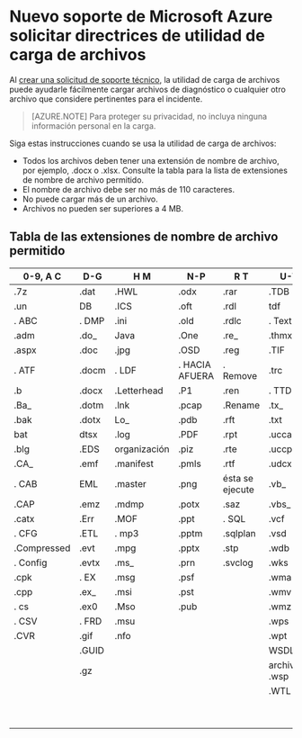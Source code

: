 <properties
    pageTitle="Directrices de utilidad de carga de archivos de solicitud de soporte técnico nuevo de Microsoft Azure | Microsoft Azure"
    description="Describe las instrucciones cuando se usa Microsoft Azure nueva solicitud de asistencia utilidad de carga de archivos"
    services=""
    documentationCenter=""
    authors="genlin"
    manager="mbaldwin"
    editor=""
    tags="billing"
    />

<tags
  ms.service="billing"
    ms.workload="na"
    ms.tgt_pltfrm="na"
    ms.devlang="na"
    ms.topic="article"
    ms.date="10/13/2016"
    ms.author="genli"/>

# <a name="microsoft-azure-new-support-request-file-upload-utility-guidelines"></a>Nuevo soporte de Microsoft Azure solicitar directrices de utilidad de carga de archivos

Al [crear una solicitud de soporte técnico](https://portal.azure.com/#create/Microsoft.Support), la utilidad de carga de archivos puede ayudarle fácilmente cargar archivos de diagnóstico o cualquier otro archivo que considere pertinentes para el incidente.  

>[AZURE.NOTE] Para proteger su privacidad, no incluya ninguna información personal en la carga.

Siga estas instrucciones cuando se usa la utilidad de carga de archivos:

- Todos los archivos deben tener una extensión de nombre de archivo, por ejemplo, .docx o .xlsx. Consulte la tabla para la lista de extensiones de nombre de archivo permitido.
- El nombre de archivo debe ser no más de 110 caracteres.
- No puede cargar más de un archivo.
- Archivos no pueden ser superiores a 4 MB.

## <a name="table-of-the-allowed-file-name-extensions"></a>Tabla de las extensiones de nombre de archivo permitido

| 0-9, A C    | D-G   | H M         | N-P   | R T      | U-W        | X-Z     |
|-------------|-------|-------------|-------|----------|------------|---------|
| .7z         | .dat  | .HWL        | .odx  | .rar     | .TDB       | .xlam   |
| .un          | DB   | .ICS        | .oft  | .rdl     | tdf       | .XLR    |
| . ABC        | . DMP  | .ini        | .old  | .rdlc    | . Text      | .xls    |
| .adm        | .do_  | Java       | .One  | .re_     | .thmx      | .xlsb   |
| .aspx       | .doc  | .jpg        | .OSD  | .reg     | .TIF       | .xlsm   |
| . ATF        | .docm | . LDF        | . HACIA AFUERA  | . Remove  | .trc       | .xlsx   |
| .b          | .docx | .Letterhead | .P1   | .ren     | . TTD       | .xlt    |
| .Ba_        | .dotm | .lnk        | .pcap | .Rename  | .tx_       | .xltx   |
| .bak        | .dotx | Lo_        | .pdb  | .rft     | .txt       | .Xml    |
| bat        | dtsx | .log        | .PDF  | .rpt     | .uccapilog | . XMLA   |
| .blg        | .EDS  | organización        | .piz  | .rte     | .uccplog   | .Xps    |
| .CA_        | .emf  | .manifest   | .pmls | .rtf     | .udcx      | .xsd    |
| . CAB        | EML  | .master     | .png  | ésta se ejecute     | .vb_       | .xsn    |
| .CAP        | .emz  | .mdmp       | .potx | .saz     | .vbs_      | .xxx    |
| .catx       | .Err  | .MOF        | .ppt  | . SQL     | .vcf       | .z_     |
| . CFG        | .ETL  | . mp3        | .pptm | .sqlplan | .vsd       | .z01    |
| .Compressed | .evt  | .mpg        | .pptx | .stp     | .wdb       | .z02    |
| . Config     | .evtx | .ms_        | .prn  | .svclog  | .wks       | .Zi     |
| .cpk        | . EX   | .msg        | .psf  |          | .wma       | .zi_    |
| .cpp        | .ex_  | .msi        | .pst  |          | .wmv       | .zip    |
| . cs         | .ex0  | .Mso        | .pub  |          | .wmz       | .zip_   |
| . CSV        | . FRD  | .msu        |       |          | .wps       | .zipp   |
| .CVR        | .gif  | .nfo        |       |          | .wpt       | .zipped |
|             | .GUID |             |       |          | WSDL      | .zippy  |
|             | .gz   |             |       |          | archivo .wsp       | .zipx   |
|             |       |             |       |          | .WTL       | .zit    |
|             |       |             |       |          |            | .zix    |
|             |       |             |       |          |            | .zzz    |

